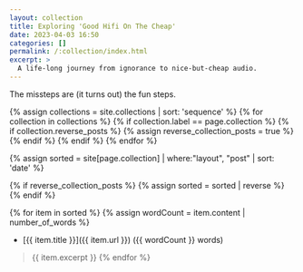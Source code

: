 ```yaml
---
layout: collection
title: Exploring 'Good Hifi On The Cheap'
date: 2023-04-03 16:50
categories: []
permalink: /:collection/index.html
excerpt: >
  A life-long journey from ignorance to nice-but-cheap audio.
---
```


The missteps are (it turns out) the fun steps. 

{% assign collections = site.collections | sort: 'sequence' %}
{% for collection in collections %}
  {% if collection.label == page.collection %}
    {% if collection.reverse_posts %}
      {% assign reverse_collection_posts = true %}
    {% endif %}
  {% endif %}
{% endfor %}

{% assign sorted = site[page.collection] | where:"layout", "post" | sort: 'date' %}

{% if reverse_collection_posts %}
  {% assign sorted = sorted | reverse %}
{% endif %}

{% for item in sorted %}
  {% assign wordCount = item.content | number_of_words %}
* [{{ item.title }}]({{ item.url }}) ({{ wordCount }} words)
> {{ item.excerpt }}
{% endfor %}
